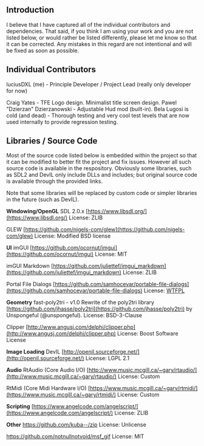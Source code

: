 ## Introduction
I believe that I have captured all of the individual contributors and dependencies. That said, if you think I am using your work and you are not listed below, or would rather be listed differently, please let me know so that it can be corrected. Any mistakes in this regard are not intentional and will be fixed as soon as possible.

## Individual Contributors
luciusDXL (me) - Principle Developer / Project Lead (really only developer for now)

Craig Yates - TFE Logo design. Minimalist title screen design.
Pawel "Dzierzan" Dzierzanowski - Adjustable Hud mod (built-in).
Bela Lugosi is cold (and dead) - Thorough testing and very cool test levels that are now used internally to provide regression testing.

## Libraries / Source Code
Most of the source code listed below is embedded within the project so that it can be modified to better fit the project and fix issues. However all such source code is available in the respository. Obviously some libraries, such as SDL2 and DevIL only include DLLs and includes; but original source code is available through the provided links.

Note that some libraries will be replaced by custom code or simpler libraries in the future (such as DevIL).

**Windowing/OpenGL**
SDL 2.0.x
[https://www.libsdl.org/](https://www.libsdl.org/)
License: ZLIB

GLEW
[https://github.com/nigels-com/glew](https://github.com/nigels-com/glew)
License: Modified BSD license

**UI**
imGUI
[https://github.com/ocornut/imgui](https://github.com/ocornut/imgui)
License: MIT

imGUI Markdown
[https://github.com/juliettef/imgui_markdown](https://github.com/juliettef/imgui_markdown)
License: ZLIB

Portal File Dialogs
[https://github.com/samhocevar/portable-file-dialogs](https://github.com/samhocevar/portable-file-dialogs)
License: [WTFPL](https://github.com/samhocevar/portable-file-dialogs/blob/master/COPYING)

**Geometry**
fast-poly2tri - v1.0
Rewrite of the poly2tri library [https://github.com/jhasse/poly2tri](https://github.com/jhasse/poly2tri) by Unspongeful (@unspongeful).
License: BSD-3-Clause

Clipper
[http://www.angusj.com/delphi/clipper.php](http://www.angusj.com/delphi/clipper.php)
License: Boost Software License

**Image Loading**
DevIL
[http://openil.sourceforge.net/](http://openil.sourceforge.net/)
License: LGPL 2.1

**Audio**
RtAudio (Core Audio I/O)
[http://www.music.mcgill.ca/~gary/rtaudio/](http://www.music.mcgill.ca/~gary/rtaudio/)
License: Custom

RtMidi (Core Midi Hardware I/O)
[https://www.music.mcgill.ca/~gary/rtmidi/](https://www.music.mcgill.ca/~gary/rtmidi/)
License: Custom

**Scripting**
[https://www.angelcode.com/angelscript/](https://www.angelcode.com/angelscript/)
License: ZLIB

**Other**
https://github.com/kuba--/zip
License: Unlicense

https://github.com/notnullnotvoid/msf_gif
License: MIT
